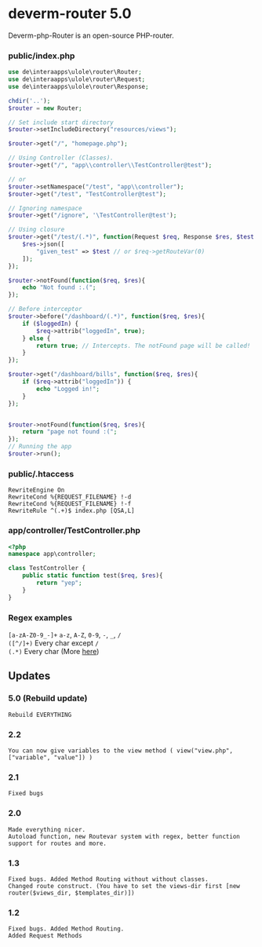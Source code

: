 

# deverm-router 5.0
Deverm-php-Router is an open-source PHP-router.

### public/index.php
```php
use de\interaapps\ulole\router\Router;
use de\interaapps\ulole\router\Request;
use de\interaapps\ulole\router\Response;

chdir('..'); 
$router = new Router;

// Set include start directory
$router->setIncludeDirectory("resources/views");

$router->get("/", "homepage.php");

// Using Controller (Classes).
$router->get("/", "app\\controller\\TestController@test");

// or 
$router->setNamespace("/test", "app\\controller");
$router->get("/test", "TestController@test");

// Ignoring namespace
$router->get("/ignore", '\TestController@test');

// Using closure
$router->get("/test/(.*)", function(Request $req, Response $res, $test = null){
    $res->json([
        "given_test" => $test // or $req->getRouteVar(0) 
    ]);
});

$router->notFound(function($req, $res){
    echo "Not found :.(";
});

// Before interceptor
$router->before("/dashboard/(.*)", function($req, $res){
    if ($loggedIn) {
        $req->attrib("loggedIn", true);
    } else {
        return true; // Intercepts. The notFound page will be called!
    }
});

$router->get("/dashboard/bills", function($req, $res){
    if ($req->attrib("loggedIn")) {
        echo "Logged in!";
    }
});


$router->notFound(function($req, $res){
    return "page not found :(";
});
// Running the app
$router->run();
```



### public/.htaccess
```
RewriteEngine On
RewriteCond %{REQUEST_FILENAME} !-d
RewriteCond %{REQUEST_FILENAME} !-f
RewriteRule ^(.+)$ index.php [QSA,L]
```

### app/controller/TestController.php
```php
<?php
namespace app\controller;

class TestController {
    public static function test($req, $res){
        return "yep";
    }
}
```

### Regex examples
`[a-zA-Z0-9_-]+` `a-z`, `A-Z`, `0-9`, `-`, `_`, `/`<br>
`([^/]+)` Every char except `/`<br>
`(.*)` Every char
(More [here](https://www.al-hiwarnews.com/img/hiwar.pdf))
## Updates

### 5.0 (Rebuild update)
```
Rebuild EVERYTHING
```

### 2.2

```
You can now give variables to the view method ( view("view.php", ["variable", "value"]) )
```

### 2.1

```
Fixed bugs
```

### 2.0

```
Made everything nicer.
Autoload function, new Routevar system with regex, better function support for routes and more.
```
 
### 1.3

```
Fixed bugs. Added Method Routing without without classes.
Changed route construct. (You have to set the views-dir first [new router($views_dir, $templates_dir)])
```

### 1.2

```
Fixed bugs. Added Method Routing.
Added Request Methods
```
